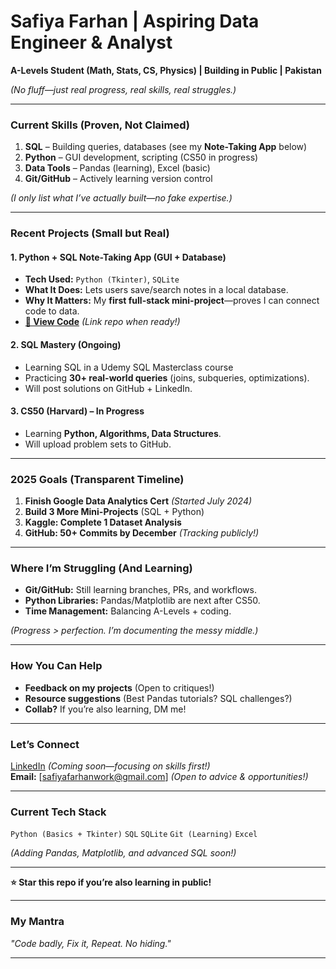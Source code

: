 # **Safiya Farhan | Aspiring Data Engineer & Analyst**
**A-Levels Student (Math, Stats, CS, Physics) | Building in Public | Pakistan**  

*(No fluff—just real progress, real skills, real struggles.)*  

---  

### **Current Skills (Proven, Not Claimed)**  
1. **SQL** – Building queries, databases (see my **Note-Taking App** below)  
2. **Python** – GUI development, scripting (CS50 in progress)  
3. **Data Tools** – Pandas (learning), Excel (basic)  
4. **Git/GitHub** – Actively learning version control  

*(I only list what I’ve actually built—no fake expertise.)*  

---  

### **Recent Projects (Small but Real)**  

#### **1. Python + SQL Note-Taking App (GUI + Database)**  
- **Tech Used:** `Python (Tkinter)`, `SQLite`  
- **What It Does:** Lets users save/search notes in a local database.  
- **Why It Matters:** My **first full-stack mini-project**—proves I can connect code to data.  
- **[🔗 View Code](https://drive.google.com/drive/folders/1E10KqjoCM2Ls4gOc_qeW8XTFdsn_809w?usp=drive_link)** *(Link repo when ready!)*  

#### **2. SQL Mastery (Ongoing)**  
- Learning SQL in a Udemy SQL Masterclass course 
- Practicing **30+ real-world queries** (joins, subqueries, optimizations).  
- Will post solutions on GitHub + LinkedIn.  

#### **3. CS50 (Harvard) – In Progress**  
- Learning **Python, Algorithms, Data Structures**.  
- Will upload problem sets to GitHub.  

---  

### **2025 Goals (Transparent Timeline)**  
1. **Finish Google Data Analytics Cert** *(Started July 2024)*  
2. **Build 3 More Mini-Projects** (SQL + Python)  
3. **Kaggle: Complete 1 Dataset Analysis**  
4. **GitHub: 50+ Commits by December** *(Tracking publicly!)*  

---  

### **Where I’m Struggling (And Learning)**  
- **Git/GitHub:** Still learning branches, PRs, and workflows.  
- **Python Libraries:** Pandas/Matplotlib are next after CS50.  
- **Time Management:** Balancing A-Levels + coding.  

*(Progress > perfection. I’m documenting the messy middle.)*  

---  

### **How You Can Help**  
- **Feedback on my projects** (Open to critiques!)  
- **Resource suggestions** (Best Pandas tutorials? SQL challenges?)  
- **Collab?** If you’re also learning, DM me!  

---  

### **Let’s Connect**  
 [LinkedIn](#) *(Coming soon—focusing on skills first!)*  
 **Email:** [safiyafarhanwork@gmail.com] *(Open to advice & opportunities!)*  

---  

### **Current Tech Stack**  
`Python (Basics + Tkinter)` `SQL` `SQLite` `Git (Learning)` `Excel`  

*(Adding Pandas, Matplotlib, and advanced SQL soon!)*  

---  

**⭐ Star this repo if you’re also learning in public!**  

---  

### **My Mantra**  
*"Code badly, Fix it, Repeat. No hiding."*  

---  
